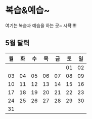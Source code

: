 # 복습&예습~

여기는 복습과 예습을 하는 곳~
시좍!!!!

## 5월 달력
월 | 화 | 수 | 목 | 금 | 토 | 일
------------ | ------------- | ------------ | ------------ | ------------ | ------------ | ------------ 
|    |    |    |    |    | 01 | 02
03 | 04 | 05 | 06 | 07 | 08 | 09
10 | 11 | 12 | 13 | 14 | 15 | 16
17 | 18 | 19 | 20 | 21 | 22 | 23
24 | 25 | 26 | 27 | 28 | 29 | 30
31 |
